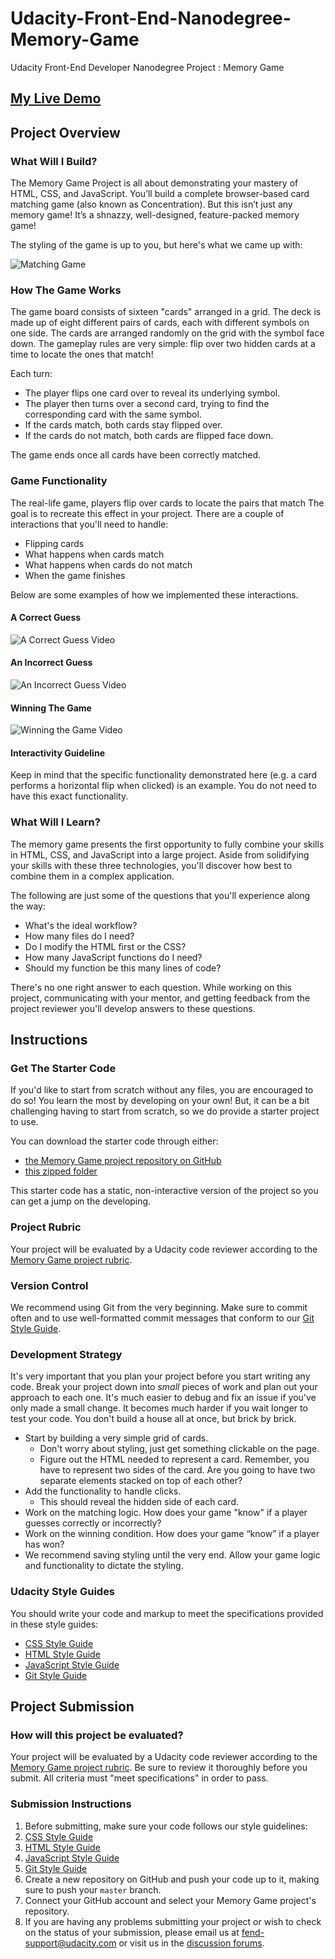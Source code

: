 # Udacity-Front-End-Nanodegree-Memory-Game
Udacity Front-End Developer Nanodegree Project : Memory Game

## [My Live Demo](https://bcko.github.io/Ud-FrontEnd-MatchingGame)

## Project Overview
### What Will I Build?
The Memory Game Project is all about demonstrating your mastery of HTML, CSS, and JavaScript. You’ll build a complete browser-based card matching game (also known as Concentration). But this isn’t just any memory game! It’s a shnazzy, well-designed, feature-packed memory game!

The styling of the game is up to you, but here's what we came up with:

![Matching Game](https://d17h27t6h515a5.cloudfront.net/topher/2017/February/589bb972_screen-shot-2017-02-07-at-3.03.15-pm/screen-shot-2017-02-07-at-3.03.15-pm.png)

### How The Game Works
The game board consists of sixteen "cards" arranged in a grid. The deck is made up of eight different pairs of cards, each with different symbols on one side. The cards are arranged randomly on the grid with the symbol face down. The gameplay rules are very simple: flip over two hidden cards at a time to locate the ones that match!

Each turn:

* The player flips one card over to reveal its underlying symbol.
* The player then turns over a second card, trying to find the corresponding card with the same symbol.
* If the cards match, both cards stay flipped over.
* If the cards do not match, both cards are flipped face down.

The game ends once all cards have been correctly matched.

### Game Functionality
The real-life game, players flip over cards to locate the pairs that match The goal is to recreate this effect in your project. There are a couple of interactions that you'll need to handle:

* Flipping cards
* What happens when cards match
* What happens when cards do not match
* When the game finishes

Below are some examples of how we implemented these interactions.

#### A Correct Guess
![A Correct Guess Video](https://youtu.be/nZY0-TJtsgM)

#### An Incorrect Guess
![An Incorrect Guess Video](https://youtu.be/P5OfFEpcq28)

#### Winning The Game
![Winning the Game Video](https://youtu.be/r5YOzWxcbng)

#### Interactivity Guideline
Keep in mind that the specific functionality demonstrated here (e.g. a card performs a horizontal flip when clicked) is an example. You do not need to have this exact functionality.

### What Will I Learn?
The memory game presents the first opportunity to fully combine your skills in HTML, CSS, and JavaScript into a large project. Aside from solidifying your skills with these three technologies, you'll discover how best to combine them in a complex application.

The following are just some of the questions that you'll experience along the way:

* What's the ideal workflow?
* How many files do I need?
* Do I modify the HTML first or the CSS?
* How many JavaScript functions do I need?
* Should my function be this many lines of code?

There's no one right answer to each question. While working on this project, communicating with your mentor, and getting feedback from the project reviewer you'll develop answers to these questions.


## Instructions
### Get The Starter Code
If you'd like to start from scratch without any files, you are encouraged to do so! You learn the most by developing on your own! But, it can be a bit challenging having to start from scratch, so we do provide a starter project to use.

You can download the starter code through either:

* [the Memory Game project repository on GitHub](https://github.com/udacity/fend-project-memory-game)
* [this zipped folder](https://github.com/udacity/fend-project-memory-game/archive/master.zip)

This starter code has a static, non-interactive version of the project so you can get a jump on the developing.

### Project Rubric
Your project will be evaluated by a Udacity code reviewer according to the [Memory Game project rubric](https://review.udacity.com/#!/rubrics/591/view).

### Version Control
We recommend using Git from the very beginning. Make sure to commit often and to use well-formatted commit messages that conform to our [Git Style Guide](https://udacity.github.io/git-styleguide/).

### Development Strategy
It's very important that you plan your project before you start writing any code. Break your project down into *small* pieces of work and plan out your approach to each one. It's much easier to debug and fix an issue if you've only made a small change. It becomes much harder if you wait longer to test your code. You don't build a house all at once, but brick by brick.

* Start by building a very simple grid of cards.
  * Don't worry about styling, just get something clickable on the page.
  * Figure out the HTML needed to represent a card. Remember, you have to represent two sides of the card. Are you going to have two separate elements stacked on top of each other?
* Add the functionality to handle clicks.
  * This should reveal the hidden side of each card.
* Work on the matching logic. How does your game "know" if a player guesses correctly or incorrectly?
* Work on the winning condition. How does your game “know” if a player has won?
* We recommend saving styling until the very end. Allow your game logic and functionality to dictate the styling.

### Udacity Style Guides
You should write your code and markup to meet the specifications provided in these style guides:

* [CSS Style Guide](http://udacity.github.io/frontend-nanodegree-styleguide/css.html)
* [HTML Style Guide](http://udacity.github.io/frontend-nanodegree-styleguide/index.html)
* [JavaScript Style Guide](http://udacity.github.io/frontend-nanodegree-styleguide/javascript.html)
* [Git Style Guide](https://udacity.github.io/git-styleguide/)


## Project Submission
### How will this project be evaluated?
Your project will be evaluated by a Udacity code reviewer according to the [Memory Game project rubric](https://review.udacity.com/#!/rubrics/591/view). Be sure to review it thoroughly before you submit. All criteria must "meet specifications" in order to pass.

### Submission Instructions
1. Before submitting, make sure your code follows our style guidelines:
  1. [CSS Style Guide](http://udacity.github.io/frontend-nanodegree-styleguide/css.html)
  2. [HTML Style Guide](http://udacity.github.io/frontend-nanodegree-styleguide/index.html)
  3. [JavaScript Style Guide](http://udacity.github.io/frontend-nanodegree-styleguide/javascript.html)
  4. [Git Style Guide](https://udacity.github.io/git-styleguide/)
2. Create a new repository on GitHub and push your code up to it, making sure to push your `master` branch.
3. Connect your GitHub account and select your Memory Game project's repository.
4. If you are having any problems submitting your project or wish to check on the status of your submission, please email us at fend-support@udacity.com or visit us in the [discussion forums](http://discussions.udacity.com/).
